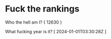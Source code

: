 # Fuck the rankings

Who the hell am I?
{ 12630 }

What fucking year is it?
[ 2024-01-01T03:30:28Z ]

